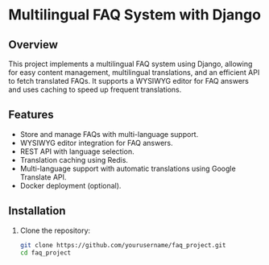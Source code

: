 # Multilingual FAQ System with Django

## Overview

This project implements a multilingual FAQ system using Django, allowing for easy content management, multilingual translations, and an efficient API to fetch translated FAQs. It supports a WYSIWYG editor for FAQ answers and uses caching to speed up frequent translations.

## Features
- Store and manage FAQs with multi-language support.
- WYSIWYG editor integration for FAQ answers.
- REST API with language selection.
- Translation caching using Redis.
- Multi-language support with automatic translations using Google Translate API.
- Docker deployment (optional).

## Installation

1. Clone the repository:
   ```bash
   git clone https://github.com/yourusername/faq_project.git
   cd faq_project
